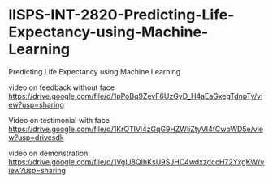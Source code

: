 # llSPS-INT-2820-Predicting-Life-Expectancy-using-Machine-Learning
Predicting Life Expectancy using Machine Learning

video on feedback without face
https://drive.google.com/file/d/1pPoBq9ZevF6UzGyD_H4aEaGxegTdnpTy/view?usp=sharing

Video on testimonial with face
https://drive.google.com/file/d/1KrOTIVi4zGqG9HZWliZtyVI4fCwbWD5e/view?usp=drivesdk

video on demonstration 
https://drive.google.com/file/d/1VgIJ8QIhKsU9SJHC4wdxzdccH72YxgKW/view?usp=sharing

